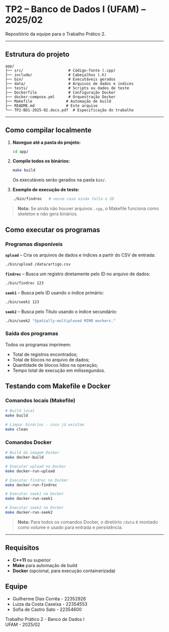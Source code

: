 # TP2 – Banco de Dados I (UFAM) – 2025/02

Repositório da equipe para o Trabalho Prático 2.  


---

##  Estrutura do projeto

```
app/
├── src/                    # Código-fonte (.cpp)
├── include/                # Cabeçalhos (.h)
├── bin/                    # Executáveis gerados
├── data/                   # Arquivos de dados e índices
├── tests/                  # Scripts ou dados de teste
├── Dockerfile              # Configuração Docker
├── docker-compose.yml      # Orquestração Docker
├── Makefile               # Automação de build
├── README.md              # Este arquivo
└── TP2-BD1-2025-02.docx.pdf  # Especificação do trabalho
```

---

##  Como compilar localmente

1. **Navegue até a pasta do projeto:**
   ```bash
   cd app/
   ```

2. **Compile todos os binários:**
   ```bash
   make build
   ```
   Os executáveis serão gerados na pasta `bin/`.

3. **Exemplo de execução de teste:**
   ```bash
   ./bin/findrec   # nesse caso ainda falta o ID
   ```

> **Nota:** Se ainda não houver arquivos `.cpp`, o Makefile funciona como skeleton e não gera binários.

##  Como executar os programas

###  Programas disponíveis

**`upload`** – Cria os arquivos de dados e índices a partir do CSV de entrada:
```bash
./bin/upload /data/artigo.csv
```

**`findrec`** – Busca um registro diretamente pelo ID no arquivo de dados:
```bash
./bin/findrec 123
```

**`seek1`** – Busca pelo ID usando o índice primário:
```bash
./bin/seek1 123
```

**`seek2`** – Busca pelo Título usando o índice secundário:
```bash
./bin/seek2 "Spatially-multiplexed MIMO markers."
```

###  Saída dos programas
Todos os programas imprimem:
- Total de registros encontrados;
- Total de blocos no arquivo de dados;
- Quantidade de blocos lidos na operação;
- Tempo total de execução em milissegundos.

##  Testando com Makefile e Docker

###  Comandos locais (Makefile)
```bash
# Build local
make build

# Limpar binários - caso já existam
make clean
```

###  Comandos Docker
```bash
# Build da imagem Docker
make docker-build

# Executar upload no Docker
make docker-run-upload

# Executar findrec no Docker
make docker-run-findrec

# Executar seek1 no Docker
make docker-run-seek1

# Executar seek2 no Docker
make docker-run-seek2
```

> **Nota:** Para todos os comandos Docker, o diretório `/data` é montado como volume e usado para entrada e persistência.

---

##  Requisitos

- **C++11** ou superior
- **Make** para automação de build
- **Docker** (opcional, para execução containerizada)

##  Equipe
- Guilherme Dias Corrêa - 22352926
- Luiza da Costa Caxeixa - 22354553
- Sofia de Castro Sato  - 22354600


Trabalho Prático 2 - Banco de Dados I  
UFAM - 2025/02

